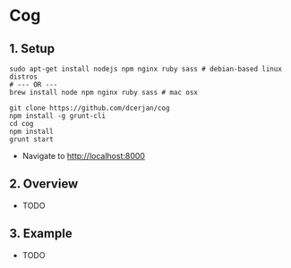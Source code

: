 Cog 
================
## 1. Setup
```{r, engine='sh'}
sudo apt-get install nodejs npm nginx ruby sass # debian-based linux distros
# --- OR ---
brew install node npm nginx ruby sass # mac osx

git clone https://github.com/dcerjan/cog
npm install -g grunt-cli
cd cog
npm install
grunt start
```
- Navigate to [http://localhost:8000](http://localhost:8000 "Cog @ localhost")

## 2. Overview
 - TODO

## 3. Example
 - TODO
